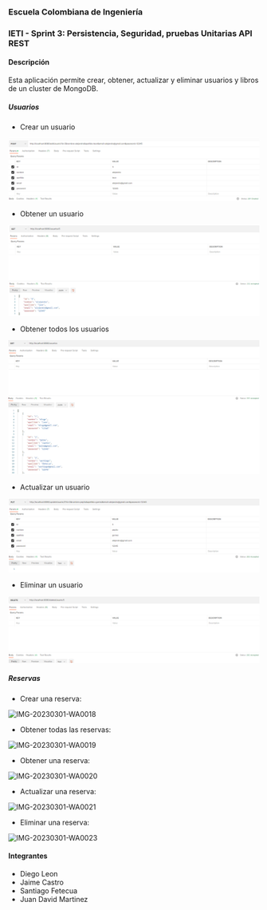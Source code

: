 ### Escuela Colombiana de Ingeniería

### IETI - Sprint 3: Persistencia, Seguridad, pruebas Unitarias API REST

#### Descripción

Esta aplicación permite crear, obtener, actualizar y eliminar usuarios y libros de un cluster de MongoDB.

##### Usuarios

- Crear un usuario

![](media/Capture1.PNG)

- Obtener un usuario

![](media/Capture2.PNG)

- Obtener todos los usuarios

![](media/Capture3.PNG)

- Actualizar un usuario

![](media/Capture4.PNG)

- Eliminar un usuario

![](media/Capture5.PNG)

##### Reservas

- Crear una reserva:

![IMG-20230301-WA0018](https://user-images.githubusercontent.com/25957863/222298676-df3651bc-8c56-4bf0-840b-54153fb9e7ce.jpg)

- Obtener todas las reservas:

![IMG-20230301-WA0019](https://user-images.githubusercontent.com/25957863/222298679-4a7371e7-4899-4434-a74d-aaf2ce5ed066.jpg)

- Obtener una reserva:

![IMG-20230301-WA0020](https://user-images.githubusercontent.com/25957863/222298680-69f6d93b-3db7-49a5-8e33-1e5ab01edf02.jpg)

- Actualizar una reserva:

![IMG-20230301-WA0021](https://user-images.githubusercontent.com/25957863/222298683-420da47f-70bc-4461-a2cb-85ca95f1ee2f.jpg)

- Eliminar una reserva:

![IMG-20230301-WA0023](https://user-images.githubusercontent.com/25957863/222298686-bd09fae1-3344-4838-a092-0ca6880e661b.jpg)


#### Integrantes

- Diego Leon
- Jaime Castro
- Santiago Fetecua
- Juan David Martinez
